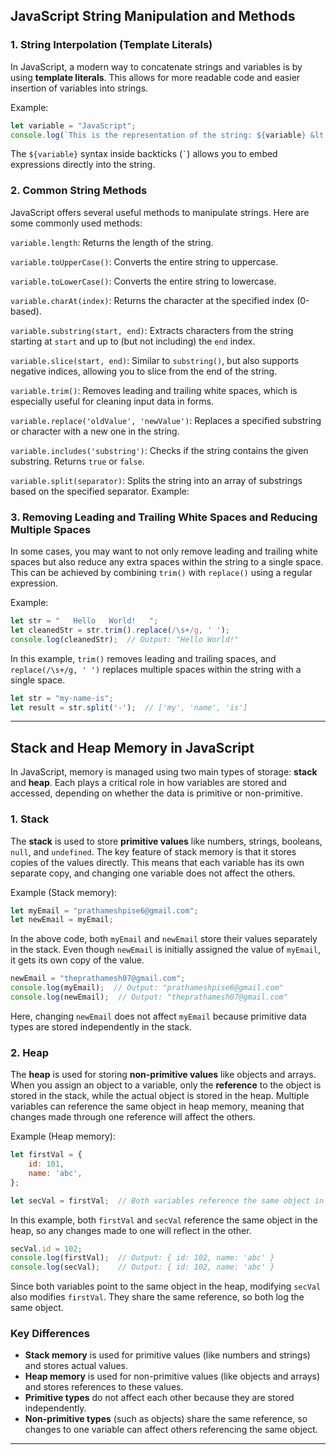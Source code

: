 ## JavaScript String Manipulation and Methods

### 1\. String Interpolation (Template Literals)

In JavaScript, a modern way to concatenate strings and variables is by using **template literals**. This allows for more readable code and easier insertion of variables into strings.

Example:

```javascript
let variable = "JavaScript";
console.log(`This is the representation of the string: ${variable} &lt;- this is how we include variables in the string.`);
```

The `${variable}` syntax inside backticks (`` ` ``) allows you to embed expressions directly into the string.

### 2\. Common String Methods

JavaScript offers several useful methods to manipulate strings. Here are some commonly used methods:

`variable.length`: Returns the length of the string.

`variable.toUpperCase()`: Converts the entire string to uppercase.

`variable.toLowerCase()`: Converts the entire string to lowercase.

`variable.charAt(index)`: Returns the character at the specified index (0-based).

`variable.substring(start, end)`: Extracts characters from the string starting at `start` and up to (but not including) the `end` index.

`variable.slice(start, end)`: Similar to `substring()`, but also supports negative indices, allowing you to slice from the end of the string.

`variable.trim()`: Removes leading and trailing white spaces, which is especially useful for cleaning input data in forms.

`variable.replace('oldValue', 'newValue')`: Replaces a specified substring or character with a new one in the string.

`variable.includes('substring')`: Checks if the string contains the given substring. Returns `true` or `false`.

`variable.split(separator)`: Splits the string into an array of substrings based on the specified separator. Example:

### 3\. Removing Leading and Trailing White Spaces and Reducing Multiple Spaces

In some cases, you may want to not only remove leading and trailing white spaces but also reduce any extra spaces within the string to a single space. This can be achieved by combining `trim()` with `replace()` using a regular expression.

Example:

```javascript
let str = "   Hello   World!   ";
let cleanedStr = str.trim().replace(/\s+/g, ' ');
console.log(cleanedStr);  // Output: "Hello World!"
```

In this example, `trim()` removes leading and trailing spaces, and `replace(/\s+/g, ' ')` replaces multiple spaces within the string with a single space.

```javascript
let str = "my-name-is";
let result = str.split('-');  // ['my', 'name', 'is']
```
---

## Stack and Heap Memory in JavaScript

In JavaScript, memory is managed using two main types of storage: **stack** and **heap**. Each plays a critical role in how variables are stored and accessed, depending on whether the data is primitive or non-primitive.

### 1. Stack
The **stack** is used to store **primitive values** like numbers, strings, booleans, `null`, and `undefined`. The key feature of stack memory is that it stores copies of the values directly. This means that each variable has its own separate copy, and changing one variable does not affect the others.

Example (Stack memory):
```javascript
let myEmail = "prathameshpise6@gmail.com";
let newEmail = myEmail;
```
In the above code, both `myEmail` and `newEmail` store their values separately in the stack. Even though `newEmail` is initially assigned the value of `myEmail`, it gets its own copy of the value.

```javascript
newEmail = "theprathamesh07@gmail.com";
console.log(myEmail);  // Output: "prathameshpise6@gmail.com"
console.log(newEmail);  // Output: "theprathamesh07@gmail.com"
```
Here, changing `newEmail` does not affect `myEmail` because primitive data types are stored independently in the stack.

### 2. Heap
The **heap** is used for storing **non-primitive values** like objects and arrays. When you assign an object to a variable, only the **reference** to the object is stored in the stack, while the actual object is stored in the heap. Multiple variables can reference the same object in heap memory, meaning that changes made through one reference will affect the others.

Example (Heap memory):
```javascript
let firstVal = {
    id: 101,
    name: 'abc',
};

let secVal = firstVal;  // Both variables reference the same object in heap memory
```
In this example, both `firstVal` and `secVal` reference the same object in the heap, so any changes made to one will reflect in the other.

```javascript
secVal.id = 102;
console.log(firstVal);  // Output: { id: 102, name: 'abc' }
console.log(secVal);    // Output: { id: 102, name: 'abc' }
```
Since both variables point to the same object in the heap, modifying `secVal` also modifies `firstVal`. They share the same reference, so both log the same object.

### Key Differences
- **Stack memory** is used for primitive values (like numbers and strings) and stores actual values.
- **Heap memory** is used for non-primitive values (like objects and arrays) and stores references to these values.
- **Primitive types** do not affect each other because they are stored independently.
- **Non-primitive types** (such as objects) share the same reference, so changes to one variable can affect others referencing the same object.


---